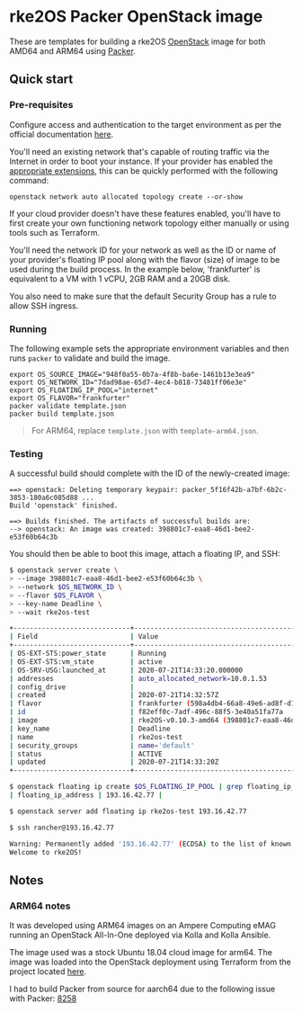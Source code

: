# rke2OS Packer OpenStack image

These are templates for building a rke2OS [OpenStack](https://openstack.org) image for both AMD64 and ARM64 using [Packer](https://www.packer.io).

## Quick start

### Pre-requisites

Configure access and authentication to the target environment as per the official documentation [here](https://docs.openstack.org/python-openstackclient/pike/configuration/index.html).

You'll need an existing network that's capable of routing traffic via the Internet in order to boot your instance.  If your provider has enabled the [appropriate extensions](https://docs.openstack.org/neutron/ussuri/admin/config-auto-allocation.html), this can be quickly performed with the following command:

```
openstack network auto allocated topology create --or-show
```

If your cloud provider doesn't have these features enabled, you'll have to first create your own functioning network topology either manually or using tools such as Terraform.

You'll need the network ID for your network as well as the ID or name of your provider's floating IP pool along with the flavor (size) of image to be used during the build process.  In the example below, 'frankfurter' is equivalent to a VM with 1 vCPU, 2GB RAM and a 20GB disk.

You also need to make sure that the default Security Group has a rule to allow SSH ingress.

### Running

The following example sets the appropriate environment variables and then runs `packer` to validate and build the image.

```
export OS_SOURCE_IMAGE="948f0a55-0b7a-4f8b-ba6e-1461b13e3ea9"
export OS_NETWORK_ID="7dad98ae-65d7-4ec4-b818-73481ff06e3e"
export OS_FLOATING_IP_POOL="internet"
export OS_FLAVOR="frankfurter"
packer validate template.json
packer build template.json
```

> For ARM64, replace `template.json` with `template-arm64.json`.

### Testing

A successful build should complete with the ID of the newly-created image:

```
==> openstack: Deleting temporary keypair: packer_5f16f42b-a7bf-6b2c-3853-180a6c085d88 ...
Build 'openstack' finished.

==> Builds finished. The artifacts of successful builds are:
--> openstack: An image was created: 398801c7-eaa8-46d1-bee2-e53f60b64c3b
```

You should then be able to boot this image, attach a floating IP, and SSH:

```bash
$ openstack server create \
> --image 398801c7-eaa8-46d1-bee2-e53f60b64c3b \
> --network $OS_NETWORK_ID \
> --flavor $OS_FLAVOR \
> --key-name Deadline \
> --wait rke2os-test

+-----------------------------+-----------------------------------------------------------+
| Field                       | Value                                                     |
+-----------------------------+-----------------------------------------------------------+
| OS-EXT-STS:power_state      | Running                                                   |
| OS-EXT-STS:vm_state         | active                                                    |
| OS-SRV-USG:launched_at      | 2020-07-21T14:33:20.000000                                |
| addresses                   | auto_allocated_network=10.0.1.53                          |
| config_drive                |                                                           |
| created                     | 2020-07-21T14:32:57Z                                      |
| flavor                      | frankfurter (598a4db4-66a8-49e6-ad8f-d1478afb889b)        |
| id                          | f82eff0c-7adf-496c-88f5-3e40a51fa77a                      |
| image                       | rke2OS-v0.10.3-amd64 (398801c7-eaa8-46d1-bee2-e53f60b64c3b) |
| key_name                    | Deadline                                                  |
| name                        | rke2os-test                                                 |
| security_groups             | name='default'                                            |
| status                      | ACTIVE                                                    |
| updated                     | 2020-07-21T14:33:20Z                                      |
+-----------------------------+-----------------------------------------------------------+

$ openstack floating ip create $OS_FLOATING_IP_POOL | grep floating_ip_address
| floating_ip_address | 193.16.42.77 |

$ openstack server add floating ip rke2os-test 193.16.42.77

$ ssh rancher@193.16.42.77

Warning: Permanently added '193.16.42.77' (ECDSA) to the list of known hosts.
Welcome to rke2OS!
```

## Notes

### ARM64 notes

It was developed using ARM64 images on an Ampere Computing eMAG running an OpenStack All-In-One deployed via Kolla and Kolla Ansible.

The image used was a stock Ubuntu 18.04 cloud image for arm64.  The image was loaded into the OpenStack deployment using Terraform from the project located [here](https://github.com/amperecomputing/terraform-openstack-images).


I had to build Packer from source for aarch64 due to the following issue with Packer: [8258](https://github.com/hashicorp/packer/issues/8258)

